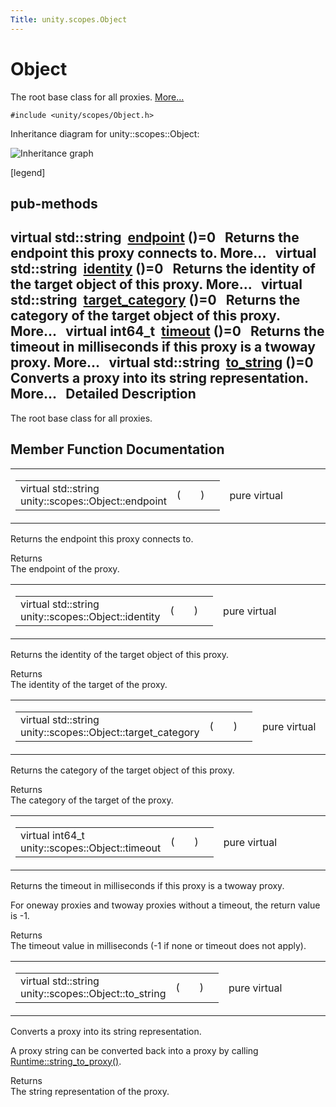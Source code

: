 ```yaml
---
Title: unity.scopes.Object
---
```

        
Object
======

The root base class for all proxies. [More...](#details)

`#include <unity/scopes/Object.h>`

Inheritance diagram for unity::scopes::Object:

![Inheritance graph](https://developer.ubuntu.com/static/devportal_uploaded/349110ba-03a6-4d84-b95d-f127151c1090-api/scopes/cpp/sdk-15.04.1/unity.scopes.Object/classunity_1_1scopes_1_1_object__inherit__graph.png)

<span class="legend">\[legend\]</span>

pub-methods
------------------------------------------------------

virtual std::string 
<a href="#ad7618cc9d878c40b389361d4acd473ae">endpoint</a> ()=0
 
Returns the endpoint this proxy connects to. More...
 
virtual std::string 
<a href="#a1b55aea886f0a68cb8a578f7ee0b1cfd">identity</a> ()=0
 
Returns the identity of the target object of this proxy. More...
 
virtual std::string 
<a href="#a40a997516629df3dacca9742dbddd6cb">target_category</a> ()=0
 
Returns the category of the target object of this proxy. More...
 
virtual int64\_t 
<a href="#a41d9839f1e3cbcd6d8baee0736feccab">timeout</a> ()=0
 
Returns the timeout in milliseconds if this proxy is a twoway proxy. More...
 
virtual std::string 
<a href="#a9ae27e1f30dc755abcd796a1e8a25150">to_string</a> ()=0
 
Converts a proxy into its string representation. More...
 
<span id="details"></span>
Detailed Description
--------------------

The root base class for all proxies.

Member Function Documentation
-----------------------------

<span id="ad7618cc9d878c40b389361d4acd473ae" class="anchor"></span>
<table>
<colgroup>
<col width="50%" />
<col width="50%" />
</colgroup>
<tbody>
<tr class="odd">
<td><table>
<tbody>
<tr class="odd">
<td>virtual std::string unity::scopes::Object::endpoint</td>
<td>(</td>
<td></td>
<td>)</td>
<td></td>
</tr>
</tbody>
</table></td>
<td><span class="mlabels"><span class="mlabel">pure virtual</span></span></td>
</tr>
</tbody>
</table>

Returns the endpoint this proxy connects to.

Returns  
The endpoint of the proxy.

<span id="a1b55aea886f0a68cb8a578f7ee0b1cfd" class="anchor"></span>
<table>
<colgroup>
<col width="50%" />
<col width="50%" />
</colgroup>
<tbody>
<tr class="odd">
<td><table>
<tbody>
<tr class="odd">
<td>virtual std::string unity::scopes::Object::identity</td>
<td>(</td>
<td></td>
<td>)</td>
<td></td>
</tr>
</tbody>
</table></td>
<td><span class="mlabels"><span class="mlabel">pure virtual</span></span></td>
</tr>
</tbody>
</table>

Returns the identity of the target object of this proxy.

Returns  
The identity of the target of the proxy.

<span id="a40a997516629df3dacca9742dbddd6cb" class="anchor"></span>
<table>
<colgroup>
<col width="50%" />
<col width="50%" />
</colgroup>
<tbody>
<tr class="odd">
<td><table>
<tbody>
<tr class="odd">
<td>virtual std::string unity::scopes::Object::target_category</td>
<td>(</td>
<td></td>
<td>)</td>
<td></td>
</tr>
</tbody>
</table></td>
<td><span class="mlabels"><span class="mlabel">pure virtual</span></span></td>
</tr>
</tbody>
</table>

Returns the category of the target object of this proxy.

Returns  
The category of the target of the proxy.

<span id="a41d9839f1e3cbcd6d8baee0736feccab" class="anchor"></span>
<table>
<colgroup>
<col width="50%" />
<col width="50%" />
</colgroup>
<tbody>
<tr class="odd">
<td><table>
<tbody>
<tr class="odd">
<td>virtual int64_t unity::scopes::Object::timeout</td>
<td>(</td>
<td></td>
<td>)</td>
<td></td>
</tr>
</tbody>
</table></td>
<td><span class="mlabels"><span class="mlabel">pure virtual</span></span></td>
</tr>
</tbody>
</table>

Returns the timeout in milliseconds if this proxy is a twoway proxy.

For oneway proxies and twoway proxies without a timeout, the return value is -1.

Returns  
The timeout value in milliseconds (-1 if none or timeout does not apply).

<span id="a9ae27e1f30dc755abcd796a1e8a25150" class="anchor"></span>
<table>
<colgroup>
<col width="50%" />
<col width="50%" />
</colgroup>
<tbody>
<tr class="odd">
<td><table>
<tbody>
<tr class="odd">
<td>virtual std::string unity::scopes::Object::to_string</td>
<td>(</td>
<td></td>
<td>)</td>
<td></td>
</tr>
</tbody>
</table></td>
<td><span class="mlabels"><span class="mlabel">pure virtual</span></span></td>
</tr>
</tbody>
</table>

Converts a proxy into its string representation.

A proxy string can be converted back into a proxy by calling <a href="unity.scopes.Runtime.md#a24eec46bc15975c219642fcfe8e5357f" title="Convert a string to a proxy. ">Runtime::string_to_proxy()</a>.

Returns  
The string representation of the proxy.

